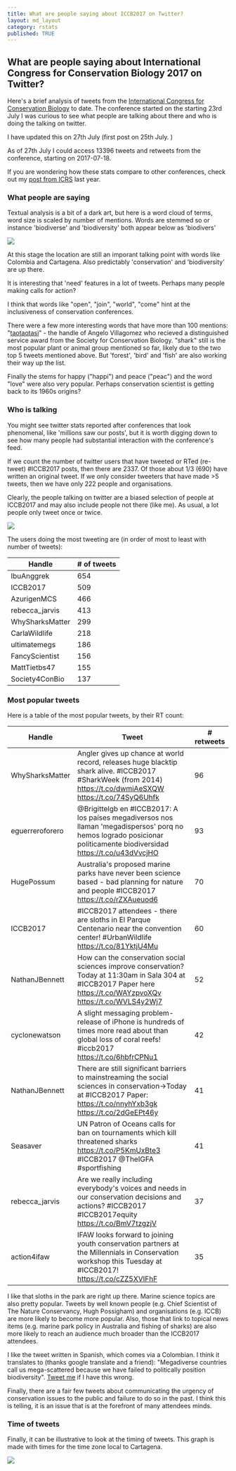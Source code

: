 ```yaml
---
title: What are people saying about ICCB2017 on Twitter?
layout: md_layout
category: rstats
published: TRUE
---
```


## What are people saying about International Congress for Conservation Biology 2017 on Twitter?

Here's a brief analysis of tweets from the [International Congress for Conservation Biology](http://conbio.org/mini-sites/iccb-2017) to date. The conference started on the starting 23rd July I was curious to see what people are talking about there and who is doing the talking on twitter.

I have updated this on 27th July (first post on 25th July. )

As of 27th July I could access 13396 tweets and retweets from the conference, starting on 2017-07-18.

If you are wondering how these stats compare to other conferences, check out my [post from ICRS](http://www.seascapemodels.org/research%20rstats/2016/06/27/ICRS-tweets.html) last year.

### What people are saying

Textual analysis is a bit of a dark art, but here is a word cloud of terms, word size is scaled by number of mentions. Words are stemmed so or instance 'biodiverse' and 'biodiversity' both appear below as 'biodivers'

![](/Images/iccb2017-word-cloud.png)

At this stage the location are still an imporant talking point with words like Colombia and Cartagena. Also predictably 'conservation' and 'biodiversity' are up there.

It is interesting that 'need' features in a lot of tweets. Perhaps many people making calls for action?

I think that words like "open", "join", "world", "come" hint at the inclusiveness of conservation conferences.

There were a few more interesting words that have more than 100 mentions:
"[taotaotasi](https://twitter.com/taotaotasi)" - the handle of Angelo Villagomez who recieved a distinguished service award from the Society for Conservation Biology.
"shark" still is the most popular plant or animal group mentioned so far, likely due to the two top 5 tweets mentioned above.  But 'forest', 'bird' and 'fish' are also working their way up the list.


Finally the stems for happy ("happi") and peace ("peac") and the word "love" were also very popular. Perhaps conservation scientist is getting back to its 1960s origins?


### Who is talking

You might see twitter stats reported after conferences that look phenomenal, like 'millions saw our posts', but it is worth digging down to see how many people had substantial interaction with the conference's feed.

If we count the number of twitter users that have tweeted or RTed (re-tweet) #ICCB2017 posts, then there are 2337. Of those about 1/3 (690) have written an original tweet. If we only consider tweeters that have made >5 tweets, then we have only 222 people and organisations.

Clearly, the people talking on twitter are a biased selection of people at ICCB2017 and may also include people not there (like me). As usual, a lot people only tweet once or twice.

![](/Images/iccb2017-number_users.png)

The users doing the most tweeting are (in order of most to least with number of tweets):

Handle|# of tweets
------|-----------
IbuAnggrek|654
ICCB2017|509
AzurigenMCS|466
rebecca_jarvis|413
WhySharksMatter|299
CarlaWildlife|218
ultimatemegs|186
FancyScientist|156
MattTietbs47|155
Society4ConBio|137

### Most popular tweets

Here is a table of the most popular tweets, by their RT count:

Handle|Tweet|# retweets
------|-----|----------
WhySharksMatter|Angler gives up chance at world record, releases huge blacktip shark alive. #ICCB2017 #SharkWeek (from 2014) https://t.co/dwmiAeSXQW https://t.co/74SyQ6Uhfk|96
eguerreroforero|@Brigittelgb en #ICCB2017: A los países megadiversos nos llaman 'megadispersos' porq no hemos logrado posicionar políticamente biodiversidad https://t.co/u43dVvcjHO|93
HugePossum|Australia's proposed marine parks have never been science based - bad planning for nature and people #ICCB2017 https://t.co/rZXAueuod6|70
ICCB2017|#ICCB2017 attendees - there are sloths in El Parque Centenario near the convention center! #UrbanWildlife https://t.co/81YktjU4Mu|60
NathanJBennett|How can the conservation social sciences improve conservation? Today at 11:30am in Sala 304 at #ICCB2017 Paper here https://t.co/WAYzpvoXQv https://t.co/WVLS4y2Wj7|52
cyclonewatson|A slight messaging problem- release of iPhone is hundreds of times more read about than global loss of coral reefs! #iccb2017 https://t.co/6hbfrCPNu1|42
NathanJBennett|There are still significant barriers to mainstreaming the social sciences in conservation-&gt;Today at #ICCB2017 Paper: https://t.co/nnyhYxb3gk https://t.co/2dGeEPt46y|41
Seasaver|UN Patron of Oceans calls for ban on tournaments which kill threatened sharks https://t.co/P5KmUxBte3 #ICCB2017 @TheIGFA #sportfishing|41
rebecca_jarvis|Are we really including everybody's voices and needs in our conservation decisions and actions? #ICCB2017 #ICCB2017equity https://t.co/BmV7tzgzjV|37
action4ifaw|IFAW looks forward to joining youth conservation partners at the Millennials in Conservation workshop this Tuesday at #ICCB2017! https://t.co/cZZ5XVIFhF|35

I like that sloths in the park are right up there. Marine science topics are also pretty popular. Tweets by well known people (e.g. Chief Scientist of The Nature Conservancy, Hugh Possigham) and organisations (e.g. ICCB) are more likely to become more popular. Also, those that link to topical news items (e.g. marine park policy in Australia and fishing of sharks) are also more likely to reach an audience much broader than the ICCB2017 attendees.

I like the tweet written in Spanish, which comes via a Colombian. I think it translates to (thanks google translate and a friend): "Megadiverse countries call us mega-scattered because we have failed to politically position biodiversity". [Tweet me](https://twitter.com/bluecology) if I have this wrong.

Finally, there are a fair few tweets about communicating the urgency of conservation issues to the public and failure to do so in the past. I think this is telling, it is an issue that is at the forefront of many attendees minds.


### Time of tweets

Finally, it can be illustrative to look at the timing of tweets. This graph is made with times for the time zone local to Cartagena.

![](/Images/iccb2017-tweet-times.png)
